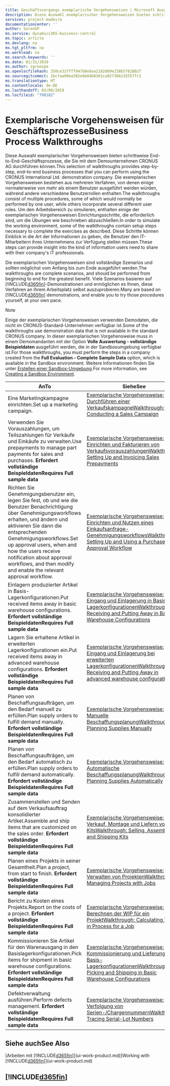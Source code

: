 ```yaml
---
title: Geschäftsvorgangs exemplarische Vorgehensweisen | Microsoft Ausgleich.
description: Diese Auswahl exemplarischer Vorgehensweisen bieten schrittweise End-to-End-Geschäftsprozesse, die Sie mit dem Demounternehmen CRONUS AG durchführen können. Die exemplarischen Vorgehensweisen bestehen aus mehreren Verfahren, von denen einige normalerweise von mehr als einem Benutzern ausgeführt werden würden, während andere verschiedene Benutzerrollen enthalten. Um den Arbeitsbereich zu simulieren, enthalten einige der exemplarischen Vorgehensweisen Einrichtungsschritte, die erforderlich sind, um die Übungen wie beschrieben abzuschließen. Diese Schritte können Einblick in die Art der Informationen zu geben, die Benutzer den IT-Mitarbeitern ihres Unternehmens zur Verfügung stellen müssen.
services: project-madeira
documentationcenter: ''
author: SorenGP
ms.service: dynamics365-business-central
ms.topic: article
ms.devlang: na
ms.tgt_pltfrm: na
ms.workload: na
ms.search.keywords: ''
ms.date: 01/31/2019
ms.author: sgroespe
ms.openlocfilehash: 350ce32ffff947b8e6aa2182d69e238b5782802f
ms.sourcegitcommit: 1bcfaa99ea302e6b84b8361ca02730b135557fc1
ms.translationtype: HT
ms.contentlocale: de-DE
ms.lasthandoff: 03/08/2019
ms.locfileid: "798182"
---
```

# <a name="business-process-walkthroughs"></a><span data-ttu-id="5cc4d-106">Exemplarische Vorgehensweisen für Geschäftsprozesse</span><span class="sxs-lookup"><span data-stu-id="5cc4d-106">Business Process Walkthroughs</span></span>
<span data-ttu-id="5cc4d-107">Diese Auswahl exemplarischer Vorgehensweisen bieten schrittweise End-to-End-Geschäftsprozesse, die Sie mit dem Demounternehmen CRONUS AG durchführen können.</span><span class="sxs-lookup"><span data-stu-id="5cc4d-107">This selection of walkthroughs provides step-by-step, end-to-end business processes that you can perform using the CRONUS International Ltd. demonstration company.</span></span> <span data-ttu-id="5cc4d-108">Die exemplarischen Vorgehensweisen bestehen aus mehreren Verfahren, von denen einige normalerweise von mehr als einem Benutzer ausgeführt werden würden, während andere verschiedene Benutzerrollen enthalten.</span><span class="sxs-lookup"><span data-stu-id="5cc4d-108">The walkthroughs consist of multiple procedures, some of which would normally be performed by one user, while others incorporate several different user roles.</span></span> <span data-ttu-id="5cc4d-109">Um den Arbeitsbereich zu simulieren, enthalten einige der exemplarischen Vorgehensweisen Einrichtungsschritte, die erforderlich sind, um die Übungen wie beschrieben abzuschließen.</span><span class="sxs-lookup"><span data-stu-id="5cc4d-109">In order to simulate the working environment, some of the walkthroughs contain setup steps necessary to complete the exercises as described.</span></span> <span data-ttu-id="5cc4d-110">Diese Schritte können Einblick in die Art der Informationen zu geben, die Benutzer den IT-Mitarbeitern ihres Unternehmens zur Verfügung stellen müssen.</span><span class="sxs-lookup"><span data-stu-id="5cc4d-110">These steps can provide insight into the kind of information users need to share with their company's IT professionals.</span></span>  

 <span data-ttu-id="5cc4d-111">Die exemplarischen Vorgehensweisen sind vollständige Szenarios und sollten möglichst vom Anfang bis zum Ende ausgeführt werden.</span><span class="sxs-lookup"><span data-stu-id="5cc4d-111">The walkthroughs are complete scenarios, and should be performed from beginning to end for the greatest benefit.</span></span> <span data-ttu-id="5cc4d-112">Viele Szenarios basieren auf [!INCLUDE[d365fin](includes/d365fin_md.md)]-Demonstrationen und ermöglichen es Ihnen, diese Verfahren an Ihrem Arbeitsplatz selbst auszuprobieren.</span><span class="sxs-lookup"><span data-stu-id="5cc4d-112">Many are based on [!INCLUDE[d365fin](includes/d365fin_md.md)] demonstrations, and enable you to try those procedures yourself, at your own pace.</span></span>  

> [!NOTE]
> <span data-ttu-id="5cc4d-113">Einige der exemplarischen Vorgehensweisen verwenden Demodaten, die nicht im CRONUS-Standard-Unternehmen verfügbar ist.</span><span class="sxs-lookup"><span data-stu-id="5cc4d-113">Some of the walkthroughs use demonstration data that is not available in the standard CRONUS company.</span></span> <span data-ttu-id="5cc4d-114">In dieser exemplarischen Vorgehensweise muss in einem Demomandanten mit der Option **Volle Auswertung - vollständige Beispieldaten** ausgeführt werden, die in der Sandboxumgebung verfügbar ist.</span><span class="sxs-lookup"><span data-stu-id="5cc4d-114">For those walkthroughs, you must perform the steps in a company created from the **Full Evaluation - Complete Sample Data** option, which is available in the Sandbox environment.</span></span> <span data-ttu-id="5cc4d-115">Weitere Informationen finden Sie unter [Erstellen einer Sandbox-Umgebung](across-how-create-sandbox-environment.md).</span><span class="sxs-lookup"><span data-stu-id="5cc4d-115">For more information, see [Creating a Sandbox Environment](across-how-create-sandbox-environment.md).</span></span>

|<span data-ttu-id="5cc4d-116">An</span><span class="sxs-lookup"><span data-stu-id="5cc4d-116">To</span></span>|<span data-ttu-id="5cc4d-117">Siehe</span><span class="sxs-lookup"><span data-stu-id="5cc4d-117">See</span></span>|  
|--------|---------|  
|<span data-ttu-id="5cc4d-118">Eine Marketingkampagne einrichten.</span><span class="sxs-lookup"><span data-stu-id="5cc4d-118">Set up a marketing campaign.</span></span>|[<span data-ttu-id="5cc4d-119">Exemplarische Vorgehensweise: Durchführen einer Verkaufskampagne</span><span class="sxs-lookup"><span data-stu-id="5cc4d-119">Walkthrough: Conducting a Sales Campaign</span></span>](walkthrough-conducting-a-sales-campaign.md)|  
|<span data-ttu-id="5cc4d-120">Verwenden Sie Vorauszahlungen, um Teilszahlungen für Verkäufe und Einkäufe zu verwalten.</span><span class="sxs-lookup"><span data-stu-id="5cc4d-120">Use prepayments to manage part payments for sales and purchases.</span></span> <span data-ttu-id="5cc4d-121">**Erfordert vollständige Beispieldaten**</span><span class="sxs-lookup"><span data-stu-id="5cc4d-121">**Requires Full sample data**</span></span> |[<span data-ttu-id="5cc4d-122">Exemplarische Vorgehensweise: Einrichten und Fakturieren von Verkaufsvorauszahlungen</span><span class="sxs-lookup"><span data-stu-id="5cc4d-122">Walkthrough: Setting Up and Invoicing Sales Prepayments</span></span>](walkthrough-setting-up-and-invoicing-sales-prepayments.md)|  
|<span data-ttu-id="5cc4d-123">Richten Sie Genehmigungsbenutzer ein, legen Sie fest, ob und wie die Benutzer Benachrichtigung über Genehmigungsworkflows erhalten, und ändern und aktivieren Sie dann die entsprechenden Genehmigungsworkflows.</span><span class="sxs-lookup"><span data-stu-id="5cc4d-123">Set up approval users, when and how the users receive notification about approval workflows, and then modify and enable the relevant approval workflow.</span></span>|[<span data-ttu-id="5cc4d-124">Exemplarische Vorgehensweise: Einrichten und Nutzen eines Einkaufsanfrage-Genehmigungsworkflows</span><span class="sxs-lookup"><span data-stu-id="5cc4d-124">Walkthrough: Setting Up and Using a Purchase Approval Workflow</span></span>](walkthrough-setting-up-and-using-a-purchase-approval-workflow.md)|  
|<span data-ttu-id="5cc4d-125">Einlagern produzierter Artikel in Basis-Lagerkonfigurationen.</span><span class="sxs-lookup"><span data-stu-id="5cc4d-125">Put received items away in basic warehouse configurations.</span></span> <span data-ttu-id="5cc4d-126">**Erfordert vollständige Beispieldaten**</span><span class="sxs-lookup"><span data-stu-id="5cc4d-126">**Requires Full sample data**</span></span>|[<span data-ttu-id="5cc4d-127">Exemplarische Vorgehensweise: Eingang und Einlagerung in Basis-Lagerkonfigurationen</span><span class="sxs-lookup"><span data-stu-id="5cc4d-127">Walkthrough: Receiving and Putting Away in Basic Warehouse Configurations</span></span>](walkthrough-receiving-and-putting-away-in-basic-warehousing.md)|  
|<span data-ttu-id="5cc4d-128">Lagern Sie erhaltene Artikel in erweiterten Lagerkonfigurationen ein.</span><span class="sxs-lookup"><span data-stu-id="5cc4d-128">Put received items away in advanced warehouse configurations.</span></span> <span data-ttu-id="5cc4d-129">**Erfordert vollständige Beispieldaten**</span><span class="sxs-lookup"><span data-stu-id="5cc4d-129">**Requires Full sample data**</span></span>|[<span data-ttu-id="5cc4d-130">Exemplarische Vorgehensweise: Eingang und Einlagerung bei erweiterten Lagerkonfigurationen</span><span class="sxs-lookup"><span data-stu-id="5cc4d-130">Walkthrough: Receiving and Putting Away in advanced warehouse configurations</span></span>](walkthrough-receiving-and-putting-away-in-advanced-warehousing.md)|  
|<span data-ttu-id="5cc4d-131">Planen von Beschaffungsaufträgen, um den Bedarf manuell zu erfüllen.</span><span class="sxs-lookup"><span data-stu-id="5cc4d-131">Plan supply orders to fulfill demand manually.</span></span> <span data-ttu-id="5cc4d-132">**Erfordert vollständige Beispieldaten**</span><span class="sxs-lookup"><span data-stu-id="5cc4d-132">**Requires Full sample data**</span></span>|[<span data-ttu-id="5cc4d-133">Exemplarische Vorgehensweise: Manuelle Beschaffungsplanung</span><span class="sxs-lookup"><span data-stu-id="5cc4d-133">Walkthrough: Planning Supplies Manually</span></span>](walkthrough-planning-supplies-manually.md)|  
|<span data-ttu-id="5cc4d-134">Planen von Beschaffungsaufträgen, um den Bedarf automatisch zu erfüllen.</span><span class="sxs-lookup"><span data-stu-id="5cc4d-134">Plan supply orders to fulfill demand automatically.</span></span> <span data-ttu-id="5cc4d-135">**Erfordert vollständige Beispieldaten**</span><span class="sxs-lookup"><span data-stu-id="5cc4d-135">**Requires Full sample data**</span></span>|[<span data-ttu-id="5cc4d-136">Exemplarische Vorgehensweise: Automatische Beschaffungsplanung</span><span class="sxs-lookup"><span data-stu-id="5cc4d-136">Walkthrough: Planning Supplies Automatically</span></span>](walkthrough-planning-supplies-automatically.md)|  
|<span data-ttu-id="5cc4d-137">Zusammenstellen und Senden auf dem Verkaufsauftrag konsolidierter Artikel.</span><span class="sxs-lookup"><span data-stu-id="5cc4d-137">Assemble and ship items that are customized on the sales order.</span></span> <span data-ttu-id="5cc4d-138">**Erfordert vollständige Beispieldaten**</span><span class="sxs-lookup"><span data-stu-id="5cc4d-138">**Requires Full sample data**</span></span>|[<span data-ttu-id="5cc4d-139">Exemplarische Vorgehensweise: Verkauf, Montage und Liefern von Kits</span><span class="sxs-lookup"><span data-stu-id="5cc4d-139">Walkthrough: Selling, Assembling, and Shipping Kits</span></span>](walkthrough-selling-assembling-and-shipping-kits.md)|  
|<span data-ttu-id="5cc4d-140">Planen eines Projekts in seiner Gesamtheit.</span><span class="sxs-lookup"><span data-stu-id="5cc4d-140">Plan a project, from start to finish.</span></span> <span data-ttu-id="5cc4d-141">**Erfordert vollständige Beispieldaten**</span><span class="sxs-lookup"><span data-stu-id="5cc4d-141">**Requires Full sample data**</span></span>|[<span data-ttu-id="5cc4d-142">Exemplarische Vorgehensweise: Verwalten von Projekten</span><span class="sxs-lookup"><span data-stu-id="5cc4d-142">Walkthrough: Managing Projects with Jobs</span></span>](walkthrough-managing-projects-with-jobs.md)|  
|<span data-ttu-id="5cc4d-143">Bericht zu Kosten eines Projekts.</span><span class="sxs-lookup"><span data-stu-id="5cc4d-143">Report on the costs of a project.</span></span> <span data-ttu-id="5cc4d-144">**Erfordert vollständige Beispieldaten**</span><span class="sxs-lookup"><span data-stu-id="5cc4d-144">**Requires Full sample data**</span></span>|[<span data-ttu-id="5cc4d-145">Exemplarische Vorgehensweise: Berechnen der WIP für ein Projekt</span><span class="sxs-lookup"><span data-stu-id="5cc4d-145">Walkthrough: Calculating Work in Process for a Job</span></span>](walkthrough-calculating-work-in-process-for-a-job.md)|  
|<span data-ttu-id="5cc4d-146">Kommissionieren Sie Artikel für den Warenausgang in den Basislagerkonfigurationen.</span><span class="sxs-lookup"><span data-stu-id="5cc4d-146">Pick items for shipment in basic warehouse configurations.</span></span> <span data-ttu-id="5cc4d-147">**Erfordert vollständige Beispieldaten**</span><span class="sxs-lookup"><span data-stu-id="5cc4d-147">**Requires Full sample data**</span></span>|[<span data-ttu-id="5cc4d-148">Exemplarische Vorgehensweise: Kommissionierung und Lieferung in Basis-Lagerkonfigurationen</span><span class="sxs-lookup"><span data-stu-id="5cc4d-148">Walkthrough: Picking and Shipping in Basic Warehouse Configurations</span></span>](walkthrough-picking-and-shipping-in-basic-warehousing.md)|  
|<span data-ttu-id="5cc4d-149">Defektverwaltung ausführen.</span><span class="sxs-lookup"><span data-stu-id="5cc4d-149">Perform defects management.</span></span> <span data-ttu-id="5cc4d-150">**Erfordert vollständige Beispieldaten**</span><span class="sxs-lookup"><span data-stu-id="5cc4d-150">**Requires Full sample data**</span></span>|[<span data-ttu-id="5cc4d-151">Exemplarische Vorgehensweise: Verfolgung von Serien-/Chargennummern</span><span class="sxs-lookup"><span data-stu-id="5cc4d-151">Walkthrough: Tracing Serial-Lot Numbers</span></span>](walkthrough-tracing-serial-lot-numbers.md)|  

## <a name="see-also"></a><span data-ttu-id="5cc4d-152">Siehe auch</span><span class="sxs-lookup"><span data-stu-id="5cc4d-152">See Also</span></span>
<span data-ttu-id="5cc4d-153">[Arbeiten mit [!INCLUDE[d365fin](includes/d365fin_md.md)]](ui-work-product.md)</span><span class="sxs-lookup"><span data-stu-id="5cc4d-153">[Working with [!INCLUDE[d365fin](includes/d365fin_md.md)]](ui-work-product.md)</span></span>  

## [!INCLUDE[d365fin](includes/free_trial_md.md)]  
